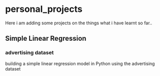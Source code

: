 # personal_projects
Here i am adding some projects on the things what i have learnt so far..
## Simple Linear Regression
### advertising dataset
building a simple linear regression model in Python using the advertising dataset

